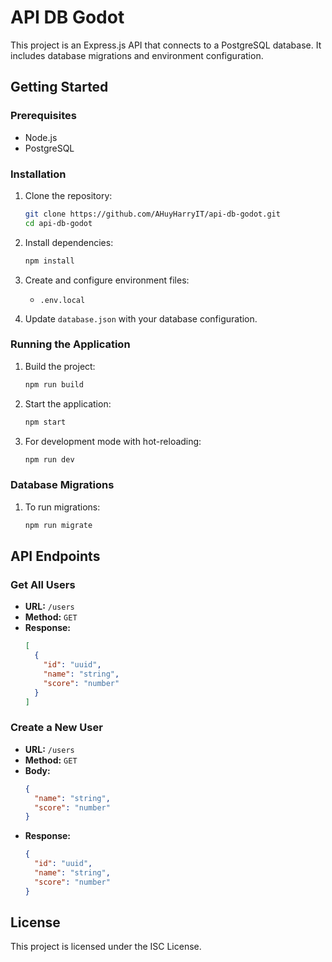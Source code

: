 # API DB Godot

This project is an Express.js API that connects to a PostgreSQL database. It includes database migrations and environment configuration.


## Getting Started

### Prerequisites

- Node.js
- PostgreSQL

### Installation

1. Clone the repository:
    ```sh
    git clone https://github.com/AHuyHarryIT/api-db-godot.git
    cd api-db-godot
    ```

2. Install dependencies:
    ```sh
    npm install
    ```

3. Create and configure environment files:
    - `.env.local`

4. Update `database.json` with your database configuration.

### Running the Application

1. Build the project:
    ```sh
    npm run build
    ```

2. Start the application:
    ```sh
    npm start
    ```

3. For development mode with hot-reloading:
    ```sh
    npm run dev
    ```

### Database Migrations

1. To run migrations:
    ```sh
    npm run migrate
    ```

## API Endpoints

### Get All Users

- **URL:** `/users`
- **Method:** `GET`
- **Response:**
    ```json
    [
      {
        "id": "uuid",
        "name": "string",
        "score": "number"
      }
    ]
    ```

### Create a New User

- **URL:** `/users`
- **Method:** `GET`
- **Body:**
    ```json
    {
      "name": "string",
      "score": "number"
    }
    ```
- **Response:**
    ```json
    {
      "id": "uuid",
      "name": "string",
      "score": "number"
    }
    ```

## License

This project is licensed under the ISC License.
